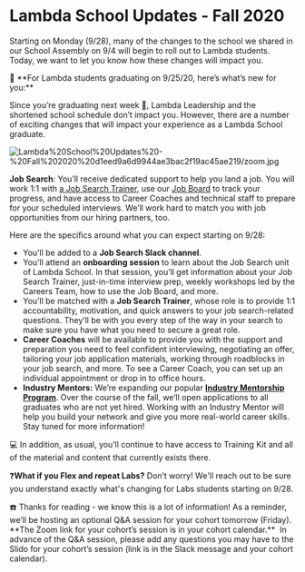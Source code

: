 # Lambda School Updates - Fall 2020

Starting on Monday (9/28), many of the changes to the school we shared in our School Assembly on 9/4 will begin to roll out to Lambda students. Today, we want to let you know how these changes will impact you.

<aside>
🎉 **For Lambda students graduating on 9/25/20, here’s what’s new for you:**

</aside>

Since you’re graduating next week 🙌, Lambda Leadership and the shortened school schedule don’t impact you. However, there are a number of exciting changes that will impact your experience as a Lambda School graduate.

![Lambda%20School%20Updates%20-%20Fall%202020%20d1eed9a6d9944ae3bac2f19ac45ae219/zoom.jpg](Lambda%20School%20Updates%20-%20Fall%202020%20d1eed9a6d9944ae3bac2f19ac45ae219/zoom.jpg)

**Job Search**: You’ll receive dedicated support to help you land a job. You will work 1:1 with [a Job Search Trainer](https://my.lambdaschool.com/career-help), use our [Job Board](https://careers.lambdaschool.com/) to track your progress, and have access to Career Coaches and technical staff to prepare for your scheduled interviews. We’ll work hard to match you with job opportunities from our hiring partners, too. 

Here are the specifics around what you can expect starting on 9/28:

- You’ll be added to a **Job Search Slack channel**.
- You’ll attend an **onboarding session** to learn about the Job Search unit of Lambda School. In that session, you’ll get information about your Job Search Trainer, just-in-time interview prep, weekly workshops led by the Careers Team, how to use the Job Board, and more.
- You’ll be matched with a **Job Search Trainer**, whose role is to provide 1:1 accountability, motivation, and quick answers to your job search-related questions. They’ll be with you every step of the way in your search to make sure you have what you need to secure a great role.
- **Career Coaches** will be available to provide you with the support and preparation you need to feel confident interviewing, negotiating an offer, tailoring your job application materials, working through roadblocks in your job search, and more. To see a Career Coach, you can set up an individual appointment or drop in to office hours.
- **Industry Mentors:** We’re expanding our popular [**Industry Mentorship Program**](https://www.notion.so/Industry-Mentor-Program-28782181f2e04060b266d447b10cdee0). Over the course of the fall, we’ll open applications to all graduates who are not yet hired. Working with an Industry Mentor will help you build your network and give you more real-world career skills. Stay tuned for more information!

<aside>
💻 In addition, as usual, you’ll continue to have access to Training Kit and all of the material and content that currently exists there.

</aside>

❓**What if you Flex and repeat Labs?** Don’t worry! We'll reach out to be sure you understand exactly what's changing for Labs students starting on 9/28.

<aside>
☎️ Thanks for reading - we know this is a lot of information! As a reminder, we’ll be hosting an optional Q&A session for your cohort tomorrow (Friday). **The Zoom link for your cohort’s session is in your cohort calendar.**  In advance of the Q&A session, please add any questions you may have to the Slido for your cohort’s session (link is in the Slack message and your cohort calendar).

</aside>